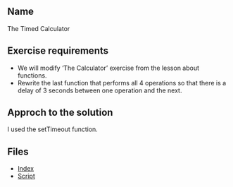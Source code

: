## Name 
The Timed Calculator

## Exercise requirements
* We will modify ‘The Calculator’ exercise from the lesson about functions.
* Rewrite the last function that performs all 4 operations so that there is a delay of
    3 seconds between one operation and the next.
## Approch to the solution
I used the setTimeout function.

## Files
* [Index](index.html) 
* [Script](script/main.js) 